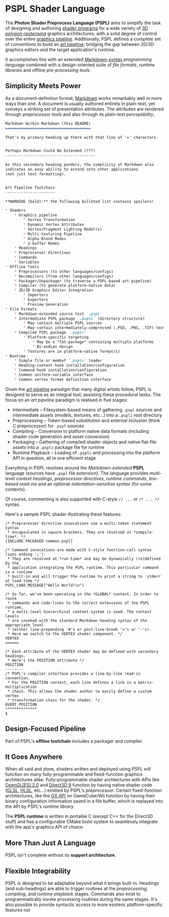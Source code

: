 PSPL Shader Language
====================

The **Photon Shader Preprocess Language (PSPL)** aims to simplify the task 
of designing and authoring 
[shader programs](http://en.wikipedia.org/wiki/Shader) for a wide variety of 
[*3D polygon-rasterising*](http://en.wikipedia.org/wiki/Rasterisation) 
graphics architectures; with a solid degree of control over the entire 
[graphics pipeline](http://en.wikipedia.org/wiki/Graphics_pipeline). 
Additionally, PSPL defines a complete set of conventions to build an 
[art pipeline](http://en.wikipedia.org/wiki/Art_pipeline); bridging the gap
between 2D/3D graphics editors and the target application's runtime.

It accomplishes this with an extended 
[Markdown-syntax](http://en.wikipedia.org/wiki/Markdown) *programming language* 
combined with a design-oriented suite of *file formats*, *runtime libraries* 
and offline *pre-processing tools*. 


Simplicity Meets Power
----------------------

As a document-definition format, 
[Markdown](http://daringfireball.net/projects/markdown/) works remarkably 
well in more ways than one. A document is usually authored entirely in 
plain-text, yet conveys a striking set of presentation attributes. The 
attributes are rendered through *preprocessor tools* and also
through its *plain-text perceptibility*. 

```markdown
Markdown Within Markdown (this README)
======================================

That's my primary heading up there with that line of '=' characters.


Perhaps Markdown Could Be Extended (???)
----------------------------------------

As this secondary heading ponders, the simplicity of Markdown also
indicates an easy ability to extend into other applications
(not just text formatting). 


Art Pipeline Toolchain
----------------------

**WARNING (bold):** the following bulleted list contains spoilers!

* Shaders
    * Graphics pipeline
        * Vertex Transformation
        * Dynamic Vertex Attributes
        * Vertex/Fragment Lighting Model(s)
        * Multi-texturing Pipeline
        * Alpha Blend Modes
        * Z-buffer Modes
    * Headings
    * Preprocessor directives
    * Commands
    * Variables
* Offline Tools
    * Preprocessors (to other languages/configs)
    * Decompilers (from other languages/configs)
    * Packager/Unpackager (to traverse a PSPL-based art pipeline)
    * Compiler (to generate platform-native data)
    * 2D/3D Graphics Editor Integration
        * Importers
        * Exporters
        * Preview Generation
* File Formats
    * Markdown-extended source text `.pspl`
    * Intermediate PSPL package `.pspli` (directory structure)
        * May contain multiple PSPL sources
        * May contain intermediately-compressed (.PSD, .PNG, .TIF) textures
    * Compiled PSPL package `.psplc`
        * Platform-specific targeting
            * May be a "fat-package" containing multiple platforms
            * Bi-endian design
        * Textures are in platform-native format(s)
* Runtime
    * Simple file or membuf `.psplc` loader
    * Heading-context hook installation/configuration
    * Command hook installation/configuration
    * Common uniform-variable interface
    * Common vertex format definition interface
```

Given the [art pipeline](http://en.wikipedia.org/wiki/Art_pipeline) paradigm
that many digital artists follow, PSPL is designed to serve as an integral 
tool; assisting these procedural tasks. The focus on an *art pipeline* paradigm
is realised in five stages:

* Intermediate – Filesystem-based means of gathering `.pspl` sources and intermediate assets (models, textures, etc...) into a `.pspli` root directory
* Preprocessing – Token-based substitution and external inclusion (think C preprocessor) for `.pspl` sources
* Compiling – Conversion to platform native data formats (including shader code generation and asset conversion)
* Packaging – Gathering of compiled shader objects and native flat-file assets into a `.psplc` package file for runtime
* Runtime Playback – Loading of `.psplc` and processing into the platform API in question, all in one efficient stage 

Everything in PSPL revolves around the *Markdown-extended* **PSPL** language 
(sources have `.pspl` file extension). 
The language provides *multi-level context headings*, *preprocessor directives*, 
*runtime commands*, *line-based read-ins* and an optional *indentation-sensitive syntax* 
(for some contexts).

Of course, commenting is also supported with C-style `// ...` or `/* ... */` syntax.

Here's a sample PSPL shader illustrating these features:

```pspl
/* Preprocessor directive invocations use a multi-token statement syntax 
 * encapsulated in square brackets. They are resolved at *compile-time*. */
[INCLUDE PACKAGED common.pspl]

/* Command invocations are made with C-style function-call syntax (sans ending ';').
 * They are resolved at *run-time* and may be dynamically (re)defined by the 
 * application integrating the PSPL runtime. This particular command is a runtime 
 * built-in and will trigger the runtime to print a string to `stderr` at load-time */
PSPL_LOAD_MESSAGE("Hello World!\n")

/* So far, we've been operating in the *GLOBAL* context. In order to route 
 * commands and code-lines to the correct extensions of the PSPL runtime, 
 * a multi-level hierarchical context-system is used. The context levels
 * are invoked with the standard Markdown heading syntax of the appropriate level
 * (either line-prepending '#'s or post-line-break '='s or '-'s). 
 * Here we switch to the VERTEX shader component. */
VERTEX
======

/* Each attribute of the VERTEX shader may be defined with secondary headings.
 * Here's the POSITION attribute */
POSITION  
--------
/* PSPL's compiler interface provides a line-by-line read-in convention.
 * For the POSITION context, each line defines a link in a matrix-multiplication
 * chain. This allows the shader author to easily define a custom vertex
 * transformation chain for the shader. */
@VERT_POSITION
**************
$
```


Design-Focused Pipeline
-----------------------

Part of PSPL's **offline toolchain** includes a packager and compiler.


It Goes Anywhere
----------------

When all said and done, shaders written and deployed using PSPL will function 
on many fully-programmable and fixed-function graphics architectures alike. 
Fully-programmable shader archtectures with APIs like 
[OpenGL&#91;ES&#93; 2.0](http://www.khronos.org/opengles/sdk/docs/man/) and 
[Direct3D 9](http://msdn.microsoft.com/en-us/library/windows/desktop/bb174336.aspx) 
function by having native shader code ([GLSL](http://en.wikipedia.org/wiki/GLSL), 
[HLSL](http://en.wikipedia.org/wiki/High-level_shader_language), etc...) 
emitted by PSPL's *preprocessor*. Certain fixed-function architectures,
like the [GX API](http://libogc.devkitpro.org/gx_8h.html) on GameCube/Wii 
function by having their binary configuration information saved in a file 
buffer, which is replayed into the API by PSPL's *runtime library*.

The **PSPL runtime** is written in portable C (except C++ for the Direct3D stuff)
and has a configurable CMake build system to seamlessly integrate with the app's 
graphics API of choice.


More Than Just A Language
-------------------------

PSPL isn't complete without its **support architecture**. 


Flexible Integrability
----------------------

PSPL is designed to be adaptable beyond what it brings built-in.
Headings (and sub-headings) are able to trigger routines at the *preprocessing*, 
*compiling*, and *runtime playback* stages. Commands also exist to programmatically
invoke processing routines during the same stages. It's also possible to provide 
syntactic access to more esoteric platform-specific features not 

